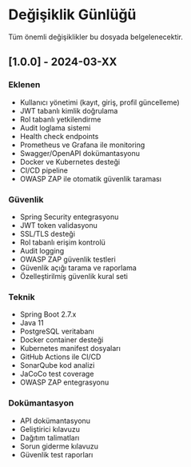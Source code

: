 # Değişiklik Günlüğü

Tüm önemli değişiklikler bu dosyada belgelenecektir.

## [1.0.0] - 2024-03-XX

### Eklenen
- Kullanıcı yönetimi (kayıt, giriş, profil güncelleme)
- JWT tabanlı kimlik doğrulama
- Rol tabanlı yetkilendirme
- Audit loglama sistemi
- Health check endpoints
- Prometheus ve Grafana ile monitoring
- Swagger/OpenAPI dokümantasyonu
- Docker ve Kubernetes desteği
- CI/CD pipeline
- OWASP ZAP ile otomatik güvenlik taraması

### Güvenlik
- Spring Security entegrasyonu
- JWT token validasyonu
- SSL/TLS desteği
- Rol tabanlı erişim kontrolü
- Audit logging
- OWASP ZAP güvenlik testleri
- Güvenlik açığı tarama ve raporlama
- Özelleştirilmiş güvenlik kural seti

### Teknik
- Spring Boot 2.7.x
- Java 11
- PostgreSQL veritabanı
- Docker container desteği
- Kubernetes manifest dosyaları
- GitHub Actions ile CI/CD
- SonarQube kod analizi
- JaCoCo test coverage
- OWASP ZAP entegrasyonu

### Dokümantasyon
- API dokümantasyonu
- Geliştirici kılavuzu
- Dağıtım talimatları
- Sorun giderme kılavuzu
- Güvenlik test raporları 